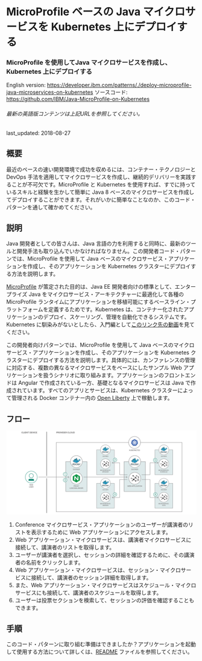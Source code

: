 # MicroProfile ベースの Java マイクロサービスを Kubernetes 上にデプロイする

### MicroProfile を使用してJava マイクロサービスを作成し、Kubernetes 上にデプロイする

English version: https://developer.ibm.com/patterns/./deploy-microprofile-java-microservices-on-kubernetes
  ソースコード: https://github.com/IBM/Java-MicroProfile-on-Kubernetes

###### 最新の英語版コンテンツは上記URLを参照してください。
last_updated: 2018-08-27

 ## 概要

最近のペースの速い開発環境で成功を収めるには、コンテナー・テクノロジーと DevOps 手法を適用してマイクロサービスを作成し、継続的デリバリーを実践することが不可欠です。MicroProfile と Kubernetes を使用すれば、すでに持っているスキルと経験を生かして簡単に Java 8 ベースのマイクロサービスを作成してデプロイすることができます。それがいかに簡単なことなのか、このコード・パターンを通して確かめてください。

## 説明

Java 開発者としての皆さんは、Java 言語の力を利用すると同時に、最新のツールと開発手法も取り込んでいかなければなりません。この開発者コード・パターンでは、MicroProfile を使用して Java ベースのマイクロサービス・アプリケーションを作成し、そのアプリケーションを Kubernetes クラスターにデプロイする方法を説明します。

[MicroProfile](https://microprofile.io/) が策定された目的は、Java EE 開発者向けの標準として、エンタープライズ Java をマイクロサービス・アーキテクチャーに最適化して各種の MicroProfile ランタイムにアプリケーションを移植可能にするベースライン・プラットフォームを定義するためです。Kubernetes は、コンテナー化されたアプリケーションのデプロイ、スケーリング、管理を自動化できるシステムです。Kubernetes に馴染みがないとしたら、入門編として[このリンク先の動画](https://developer.ibm.com/tv/introduction-to-kubernetes/)を見てください。

この開発者向けパターンでは、MicroProfile を使用して Java ベースのマイクロサービス・アプリケーションを作成し、そのアプリケーションを Kubernetes クラスターにデプロイする方法を説明します。具体的には、カンファレンスの管理に対応する、複数の異なるマイクロサービスをベースにしたサンプル Web アプリケーションを扱うシナリオに取り組みます。アプリケーションのフロントエンドは Angular で作成されている一方、基礎となるマイクロサービスは Java で作成されています。すべてのアプリとサービスは、Kubernetes クラスターによって管理される Docker コンテナー内の [Open Liberty](https://openliberty.io/) 上で稼動します。

## フロー

![フロー](./images/architecture-microprofile-on-kube.png)

1.  Conference マイクロサービス・アプリケーションのユーザーが講演者のリストを表示するために Web アプリケーションにアクセスします。
1.  Web アプリケーション・マイクロサービスは、講演者マイクロサービスに接続して、講演者のリストを取得します。
1.  ユーザーが講演者を選択し、セッションの詳細を確認するために、その講演者の名前をクリックします。
1.  Web アプリケーション・マイクロサービスは、セッション・マイクロサービスに接続して、講演者のセッション詳細を取得します。
1.  また、Web アプリケーション・マイクロサービスはスケジュール・マイクロサービスにも接続して、講演者のスケジュールを取得します。
1.  ユーザーは投票セクションを検索して、セッションの評価を確認することもできます。

## 手順

このコード・パターンに取り組む準備はできましたか？アプリケーションを起動して使用する方法について詳しくは、[README](https://github.com/IBM/Java-MicroProfile-on-Kubernetes/blob/master/README.md) ファイルを参照してください。
